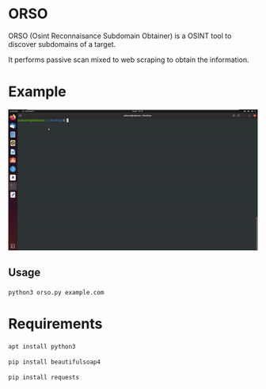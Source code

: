 # ORSO
ORSO (Osint Reconnaisance Subdomain Obtainer) is a OSINT tool to discover subdomains of a target.

It performs passive scan mixed to web scraping to obtain the information.



# Example

![](https://github.com/MrSaighnal/ORSO/blob/master/orso_usage.gif)



## Usage

`python3 orso.py example.com`

# Requirements

`apt install python3`

`pip install beautifulsoap4`

`pip install requests`
